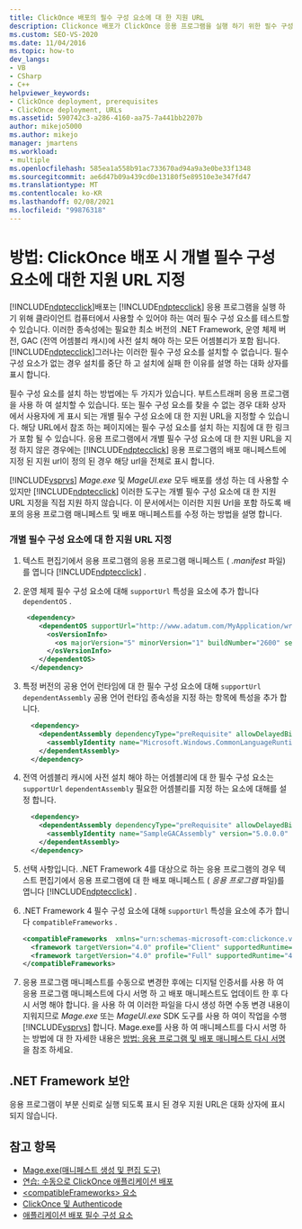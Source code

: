 ```yaml
---
title: ClickOnce 배포의 필수 구성 요소에 대 한 지원 URL
description: Clickonce 배포가 ClickOnce 응용 프로그램을 실행 하기 위한 필수 구성 요소 및 누락 된 필수 구성 요소를 처리 하는 방법을 테스트 하는 방법에 대해 알아봅니다.
ms.custom: SEO-VS-2020
ms.date: 11/04/2016
ms.topic: how-to
dev_langs:
- VB
- CSharp
- C++
helpviewer_keywords:
- ClickOnce deployment, prerequisites
- ClickOnce deployment, URLs
ms.assetid: 590742c3-a286-4160-aa75-7a441bb2207b
author: mikejo5000
ms.author: mikejo
manager: jmartens
ms.workload:
- multiple
ms.openlocfilehash: 585ea1a558b91ac733670ad94a9a3e0be33f1348
ms.sourcegitcommit: ae6d47b09a439cd0e13180f5e89510e3e347fd47
ms.translationtype: MT
ms.contentlocale: ko-KR
ms.lasthandoff: 02/08/2021
ms.locfileid: "99876318"
---
```

# <a name="how-to-specify-a-support-url-for-individual-prerequisites-in-a-clickonce-deployment"></a>방법: ClickOnce 배포 시 개별 필수 구성 요소에 대한 지원 URL 지정
[!INCLUDE[ndptecclick](../deployment/includes/ndptecclick_md.md)]배포는 [!INCLUDE[ndptecclick](../deployment/includes/ndptecclick_md.md)] 응용 프로그램을 실행 하기 위해 클라이언트 컴퓨터에서 사용할 수 있어야 하는 여러 필수 구성 요소를 테스트할 수 있습니다. 이러한 종속성에는 필요한 최소 버전의 .NET Framework, 운영 체제 버전, GAC (전역 어셈블리 캐시)에 사전 설치 해야 하는 모든 어셈블리가 포함 됩니다. [!INCLUDE[ndptecclick](../deployment/includes/ndptecclick_md.md)]그러나는 이러한 필수 구성 요소를 설치할 수 없습니다. 필수 구성 요소가 없는 경우 설치를 중단 하 고 설치에 실패 한 이유를 설명 하는 대화 상자를 표시 합니다.

 필수 구성 요소를 설치 하는 방법에는 두 가지가 있습니다. 부트스트래퍼 응용 프로그램을 사용 하 여 설치할 수 있습니다. 또는 필수 구성 요소를 찾을 수 없는 경우 대화 상자에서 사용자에 게 표시 되는 개별 필수 구성 요소에 대 한 지원 URL을 지정할 수 있습니다. 해당 URL에서 참조 하는 페이지에는 필수 구성 요소를 설치 하는 지침에 대 한 링크가 포함 될 수 있습니다. 응용 프로그램에서 개별 필수 구성 요소에 대 한 지원 URL을 지정 하지 않은 경우에는 [!INCLUDE[ndptecclick](../deployment/includes/ndptecclick_md.md)] 응용 프로그램의 배포 매니페스트에 지정 된 지원 url이 정의 된 경우 해당 url을 전체로 표시 합니다.

 [!INCLUDE[vsprvs](../code-quality/includes/vsprvs_md.md)] *Mage.exe* 및 *MageUI.exe* 모두 배포를 생성 하는 데 사용할 수 있지만 [!INCLUDE[ndptecclick](../deployment/includes/ndptecclick_md.md)] 이러한 도구는 개별 필수 구성 요소에 대 한 지원 URL 지정을 직접 지원 하지 않습니다. 이 문서에서는 이러한 지원 Url을 포함 하도록 배포의 응용 프로그램 매니페스트 및 배포 매니페스트를 수정 하는 방법을 설명 합니다.

### <a name="specify-a-support-url-for-an-individual-prerequisite"></a>개별 필수 구성 요소에 대 한 지원 URL 지정

1. 텍스트 편집기에서 응용 프로그램의 응용 프로그램 매니페스트 ( *.manifest* 파일)를 엽니다 [!INCLUDE[ndptecclick](../deployment/includes/ndptecclick_md.md)] .

2. 운영 체제 필수 구성 요소에 대해 `supportUrl` 특성을 요소에 추가 합니다 `dependentOS` .

   ```xml
    <dependency>
       <dependentOS supportUrl="http://www.adatum.com/MyApplication/wrongOSFound.htm">
         <osVersionInfo>
           <os majorVersion="5" minorVersion="1" buildNumber="2600" servicePackMajor="0" servicePackMinor="0" />
         </osVersionInfo>
       </dependentOS>
     </dependency>
   ```

3. 특정 버전의 공용 언어 런타임에 대 한 필수 구성 요소에 대해 `supportUrl` `dependentAssembly` 공용 언어 런타임 종속성을 지정 하는 항목에 특성을 추가 합니다.

   ```xml
     <dependency>
       <dependentAssembly dependencyType="preRequisite" allowDelayedBinding="true" supportUrl=" http://www.adatum.com/MyApplication/wrongClrVersionFound.htm">
         <assemblyIdentity name="Microsoft.Windows.CommonLanguageRuntime" version="4.0.30319.0" />
       </dependentAssembly>
     </dependency>
   ```

4. 전역 어셈블리 캐시에 사전 설치 해야 하는 어셈블리에 대 한 필수 구성 요소는 `supportUrl` `dependentAssembly` 필요한 어셈블리를 지정 하는 요소에 대해를 설정 합니다.

   ```xml
     <dependency>
       <dependentAssembly dependencyType="preRequisite" allowDelayedBinding="true" supportUrl=" http://www.adatum.com/MyApplication/missingSampleGACAssembly.htm">
         <assemblyIdentity name="SampleGACAssembly" version="5.0.0.0" publicKeyToken="04529dfb5da245c5" processorArchitecture="msil" language="neutral" />
       </dependentAssembly>
     </dependency>
   ```

5. 선택 사항입니다. .NET Framework 4를 대상으로 하는 응용 프로그램의 경우 텍스트 편집기에서 응용 프로그램에 대 한 배포 매니페스트 ( *응용 프로그램* 파일)를 엽니다 [!INCLUDE[ndptecclick](../deployment/includes/ndptecclick_md.md)] .

6. .NET Framework 4 필수 구성 요소에 대해 `supportUrl` 특성을 요소에 추가 합니다 `compatibleFrameworks` .

   ```xml
   <compatibleFrameworks  xmlns="urn:schemas-microsoft-com:clickonce.v2" supportUrl="http://adatum.com/MyApplication/CompatibleFrameworks.htm">
     <framework targetVersion="4.0" profile="Client" supportedRuntime="4.0.30319" />
     <framework targetVersion="4.0" profile="Full" supportedRuntime="4.0.30319" />
   </compatibleFrameworks>
   ```

7. 응용 프로그램 매니페스트를 수동으로 변경한 후에는 디지털 인증서를 사용 하 여 응용 프로그램 매니페스트에 다시 서명 하 고 배포 매니페스트도 업데이트 한 후 다시 서명 해야 합니다. 을 사용 하 여 이러한 파일을 다시 생성 하면 수동 변경 내용이 지워지므로 *Mage.exe* 또는 *MageUI.exe* SDK 도구를 사용 하 여이 작업을 수행 [!INCLUDE[vsprvs](../code-quality/includes/vsprvs_md.md)] 합니다. Mage.exe를 사용 하 여 매니페스트를 다시 서명 하는 방법에 대 한 자세한 내용은 [방법: 응용 프로그램 및 배포 매니페스트 다시 서명](../deployment/how-to-re-sign-application-and-deployment-manifests.md)을 참조 하세요.

## <a name="net-framework-security"></a>.NET Framework 보안
 응용 프로그램이 부분 신뢰로 실행 되도록 표시 된 경우 지원 URL은 대화 상자에 표시 되지 않습니다.

## <a name="see-also"></a>참고 항목
- [Mage.exe(매니페스트 생성 및 편집 도구)](/dotnet/framework/tools/mage-exe-manifest-generation-and-editing-tool)
- [연습: 수동으로 ClickOnce 애플리케이션 배포](../deployment/walkthrough-manually-deploying-a-clickonce-application.md)
- [\<compatibleFrameworks> 요소](../deployment/compatibleframeworks-element-clickonce-deployment.md)
- [ClickOnce 및 Authenticode](../deployment/clickonce-and-authenticode.md)
- [애플리케이션 배포 필수 구성 요소](../deployment/application-deployment-prerequisites.md)